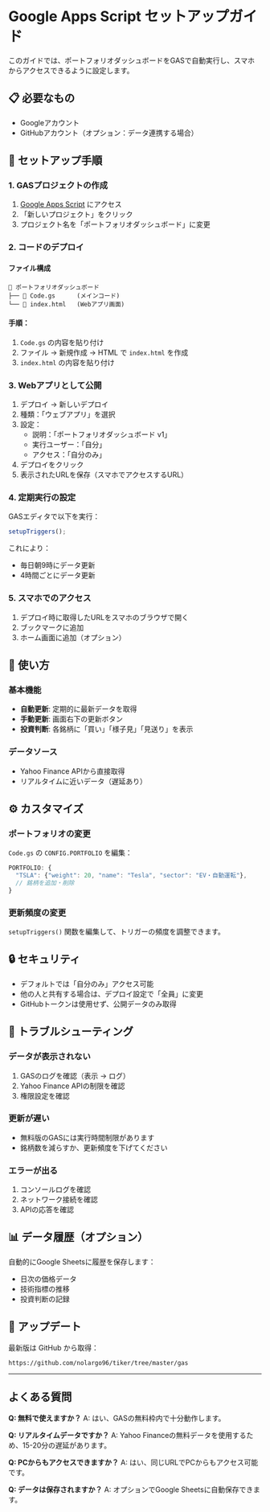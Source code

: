 # Google Apps Script セットアップガイド

このガイドでは、ポートフォリオダッシュボードをGASで自動実行し、スマホからアクセスできるように設定します。

## 📋 必要なもの

- Googleアカウント
- GitHubアカウント（オプション：データ連携する場合）

## 🚀 セットアップ手順

### 1. GASプロジェクトの作成

1. [Google Apps Script](https://script.google.com) にアクセス
2. 「新しいプロジェクト」をクリック
3. プロジェクト名を「ポートフォリオダッシュボード」に変更

### 2. コードのデプロイ

#### ファイル構成
```
📁 ポートフォリオダッシュボード
├── 📄 Code.gs      (メインコード)
└── 📄 index.html   (Webアプリ画面)
```

#### 手順：
1. `Code.gs` の内容を貼り付け
2. ファイル → 新規作成 → HTML で `index.html` を作成
3. `index.html` の内容を貼り付け

### 3. Webアプリとして公開

1. デプロイ → 新しいデプロイ
2. 種類：「ウェブアプリ」を選択
3. 設定：
   - 説明：「ポートフォリオダッシュボード v1」
   - 実行ユーザー：「自分」
   - アクセス：「自分のみ」
4. デプロイをクリック
5. 表示されたURLを保存（スマホでアクセスするURL）

### 4. 定期実行の設定

GASエディタで以下を実行：
```javascript
setupTriggers();
```

これにより：
- 毎日朝9時にデータ更新
- 4時間ごとにデータ更新

### 5. スマホでのアクセス

1. デプロイ時に取得したURLをスマホのブラウザで開く
2. ブックマークに追加
3. ホーム画面に追加（オプション）

## 📱 使い方

### 基本機能
- **自動更新**: 定期的に最新データを取得
- **手動更新**: 画面右下の更新ボタン
- **投資判断**: 各銘柄に「買い」「様子見」「見送り」を表示

### データソース
- Yahoo Finance APIから直接取得
- リアルタイムに近いデータ（遅延あり）

## ⚙️ カスタマイズ

### ポートフォリオの変更

`Code.gs` の `CONFIG.PORTFOLIO` を編集：
```javascript
PORTFOLIO: {
  "TSLA": {"weight": 20, "name": "Tesla", "sector": "EV・自動運転"},
  // 銘柄を追加・削除
}
```

### 更新頻度の変更

`setupTriggers()` 関数を編集して、トリガーの頻度を調整できます。

## 🔒 セキュリティ

- デフォルトでは「自分のみ」アクセス可能
- 他の人と共有する場合は、デプロイ設定で「全員」に変更
- GitHubトークンは使用せず、公開データのみ取得

## 🐛 トラブルシューティング

### データが表示されない
1. GASのログを確認（表示 → ログ）
2. Yahoo Finance APIの制限を確認
3. 権限設定を確認

### 更新が遅い
- 無料版のGASには実行時間制限があります
- 銘柄数を減らすか、更新頻度を下げてください

### エラーが出る
1. コンソールログを確認
2. ネットワーク接続を確認
3. APIの応答を確認

## 📊 データ履歴（オプション）

自動的にGoogle Sheetsに履歴を保存します：
- 日次の価格データ
- 技術指標の推移
- 投資判断の記録

## 🔄 アップデート

最新版は GitHub から取得：
```
https://github.com/nolargo96/tiker/tree/master/gas
```

---

## よくある質問

**Q: 無料で使えますか？**
A: はい、GASの無料枠内で十分動作します。

**Q: リアルタイムデータですか？**
A: Yahoo Financeの無料データを使用するため、15-20分の遅延があります。

**Q: PCからもアクセスできますか？**
A: はい、同じURLでPCからもアクセス可能です。

**Q: データは保存されますか？**
A: オプションでGoogle Sheetsに自動保存できます。